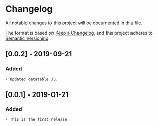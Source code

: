# Changelog
All notable changes to this project will be documented in this file.

The format is based on [Keep a Changelog](https://keepachangelog.com/en/1.0.0/),
and this project adheres to [Semantic Versioning](https://semver.org/spec/v2.0.0.html).

## [0.0.2] - 2019-09-21
### Added
	- Updated datatable JS.

## [0.0.1] - 2019-01-21
### Added
	- This is the first release.
